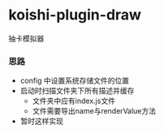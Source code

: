 # koishi-plugin-draw
抽卡模拟器

### 思路

- config 中设置系统存储文件的位置
- 启动时扫描文件夹下所有描述并缓存
  - 文件夹中应有index.js文件
  - 文件需要导出name与renderValue方法
- 暂时这样实现 

